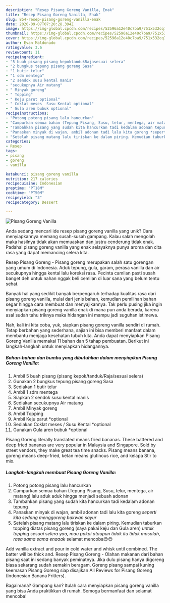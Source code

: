 ```yaml
---
description: "Resep Pisang Goreng Vanilla, Enak"
title: "Resep Pisang Goreng Vanilla, Enak"
slug: 854-resep-pisang-goreng-vanilla-enak
date: 2020-09-07T07:20:28.394Z
image: https://img-global.cpcdn.com/recipes/52596a12e40c7ba9/751x532cq70/pisang-goreng-vanilla-foto-resep-utama.jpg
thumbnail: https://img-global.cpcdn.com/recipes/52596a12e40c7ba9/751x532cq70/pisang-goreng-vanilla-foto-resep-utama.jpg
cover: https://img-global.cpcdn.com/recipes/52596a12e40c7ba9/751x532cq70/pisang-goreng-vanilla-foto-resep-utama.jpg
author: Evan Maldonado
ratingvalue: 3.6
reviewcount: 11
recipeingredient:
- "5 buah pisang pisang kepoktandukRajasesuai selera"
- "2 bungkus tepung pisang goreng Sasa"
- "1 butir telur"
- "1 sdm mentega"
- "2 sendok susu kental manis"
- "secukupnya Air matang"
- " Minyak goreng"
- " Topping"
- " Keju parut optional"
- " Coklat meses  Susu Kental optional"
- " Gula aren bubuk optional"
recipeinstructions:
- "Potong potong pisang lalu hancurkan"
- "Campurkan semua bahan (Tepung Pisang, Susu, telur, mentega, air matang) lalu aduk aduk hingga menjadi sebuah adonan"
- "Tambahkan pisang yang sudah kita hancurkan tadi kedalam adonan tepung"
- "Panaskan minyak di wajan, ambil adonan tadi lalu kita goreng *seperti kita sedang menggoreng bakwan sayur*"
- "Setelah pisang matang lalu tiriskan ke dalam piring. Kemudian taburkan topping diatas pisang goreng (saya pakai keju dan Gula aren) *untuk topping sesuai selera yaa, mau pakai ataupun tidak itu tidak masalah, rasa sama sama enaaak* selamat mencoba😊😊"
categories:
- Resep
tags:
- pisang
- goreng
- vanilla

katakunci: pisang goreng vanilla 
nutrition: 217 calories
recipecuisine: Indonesian
preptime: "PT18M"
cooktime: "PT50M"
recipeyield: "3"
recipecategory: Dessert

---
```



![Pisang Goreng Vanilla](https://img-global.cpcdn.com/recipes/52596a12e40c7ba9/751x532cq70/pisang-goreng-vanilla-foto-resep-utama.jpg)

Anda sedang mencari ide resep pisang goreng vanilla yang unik? Cara menyiapkannya memang susah-susah gampang. Kalau salah mengolah maka hasilnya tidak akan memuaskan dan justru cenderung tidak enak. Padahal pisang goreng vanilla yang enak selayaknya punya aroma dan cita rasa yang dapat memancing selera kita.

Resep Pisang Goreng - Pisang goreng merupakan salah satu gorengan yang umum di Indonesia. Aduk tepung, gula, garam, perasa vanilla dan air secukupnya hingga kental lalu koreksi rasa. Pecinta camilan pasti susah banget deh untuk nahan nggak beli cemilan di luar sana yang belum tentu sehat.

Banyak hal yang sedikit banyak berpengaruh terhadap kualitas rasa dari pisang goreng vanilla, mulai dari jenis bahan, kemudian pemilihan bahan segar hingga cara membuat dan menyajikannya. Tak perlu pusing jika ingin menyiapkan pisang goreng vanilla enak di mana pun anda berada, karena asal sudah tahu triknya maka hidangan ini mampu jadi suguhan istimewa.


Nah, kali ini kita coba, yuk, siapkan pisang goreng vanilla sendiri di rumah. Tetap berbahan yang sederhana, sajian ini bisa memberi manfaat dalam membantu menjaga kesehatan tubuh kita. Anda dapat menyiapkan Pisang Goreng Vanilla memakai 11 bahan dan 5 tahap pembuatan. Berikut ini langkah-langkah untuk menyiapkan hidangannya.

<!--inarticleads1-->

##### Bahan-bahan dan bumbu yang dibutuhkan dalam menyiapkan Pisang Goreng Vanilla:

1. Ambil 5 buah pisang (pisang kepok/tanduk/Raja/sesuai selera)
1. Gunakan 2 bungkus tepung pisang goreng Sasa
1. Sediakan 1 butir telur
1. Ambil 1 sdm mentega
1. Siapkan 2 sendok susu kental manis
1. Sediakan secukupnya Air matang
1. Ambil  Minyak goreng
1. Ambil  Topping
1. Ambil  Keju parut *optional
1. Sediakan  Coklat meses / Susu Kental *optional
1. Gunakan  Gula aren bubuk *optional


Pisang Goreng literally translated means fried bananas. These battered and deep fried bananas are very popular in Malaysia and Singapore. Sold by street vendors, they make great tea time snacks. Pisang means banana, goreng means deep-fried, ketan means glutinous rice, and kelapa Stir to mix. 

<!--inarticleads2-->

##### Langkah-langkah membuat Pisang Goreng Vanilla:

1. Potong potong pisang lalu hancurkan
1. Campurkan semua bahan (Tepung Pisang, Susu, telur, mentega, air matang) lalu aduk aduk hingga menjadi sebuah adonan
1. Tambahkan pisang yang sudah kita hancurkan tadi kedalam adonan tepung
1. Panaskan minyak di wajan, ambil adonan tadi lalu kita goreng *seperti kita sedang menggoreng bakwan sayur*
1. Setelah pisang matang lalu tiriskan ke dalam piring. Kemudian taburkan topping diatas pisang goreng (saya pakai keju dan Gula aren) *untuk topping sesuai selera yaa, mau pakai ataupun tidak itu tidak masalah, rasa sama sama enaaak* selamat mencoba😊😊


Add vanilla extract and pour in cold water and whisk until combined. The batter will be thick and. Resep Pisang Goreng - Olahan makanan dari bahan pisang saat ini sedang banyak peminatnya. Jika dulu pisang hanya digoreng biasa sekarang sudah semakin beragam. Goreng pisang sampai kuning keemasan Pisang Goreng siap disajikan All Reviews for Pisang Goreng (Indonesian Banana Fritters). 

Bagaimana? Gampang kan? Itulah cara menyiapkan pisang goreng vanilla yang bisa Anda praktikkan di rumah. Semoga bermanfaat dan selamat mencoba!
